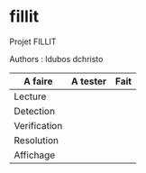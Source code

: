 # fillit
Projet FILLIT

Authors : ldubos dchristo

A faire | A tester | Fait
--------|----------|-----
Lecture |          |     
Detection |        |
Verification |     |
Resolution |       |
Affichage |        |

